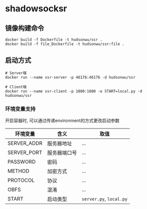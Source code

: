 # shadowsocksr

## 镜像构建命令

```
docker build -f Dockerfile -t hudsonwu/ssr .
docker build -f file_Dockerfile -t hudsonwu/ssr:file .
```

## 启动方式

```
# Server端
docker run --name ssr-server -p 46176:46176 -d hudsonwu/ssr

# Client端
docker run --name ssr-client -p 1080:1080 -e START=local.py -d hudsonwu/ssr
```

### 环境变量支持

开启容器时, 可以通过传递environment的方式更改启动参数

|环境变量|含义|取值|
|--------|----|----|
|SERVER_ADDR|服务器地址|...|
|SERVER_PORT|服务器端口号|...|
|PASSWORD|密码|...|
|METHOD|加密方式|...|
|PROTOCOL|协议|...|
|OBFS|混淆|...|
|START|启动类型|`server.py`, `local.py`|

